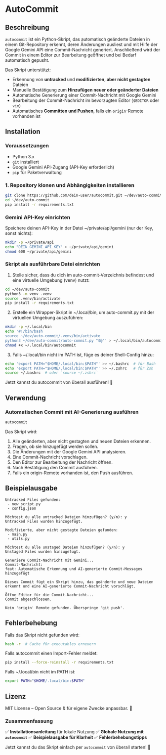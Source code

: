 # AutoCommit

## Beschreibung

`autocommit` ist ein Python-Skript, das automatisch geänderte Dateien in einem Git-Repository erkennt, deren Änderungen ausliest und mit Hilfe der Google Gemini API eine Commit-Nachricht generiert. Anschließend wird der Commit in einem Editor zur Bearbeitung geöffnet und bei Bedarf automatisch gepusht.

Das Skript unterstützt:
- Erkennung von **untracked** und **modifizierten, aber nicht gestagten** Dateien
- Manuelle Bestätigung zum **Hinzufügen neuer oder geänderter Dateien**
- Automatische Generierung einer Commit-Nachricht mit Google Gemini
- Bearbeitung der Commit-Nachricht im bevorzugten Editor (`$EDITOR` oder `vim`)
- Automatisches **Committen und Pushen**, falls ein `origin`-Remote vorhanden ist

## Installation

### Voraussetzungen

- Python 3.x
- `git` installiert
- Google Gemini API-Zugang (API-Key erforderlich)
- `pip` für Paketverwaltung

### 1. **Repository klonen und Abhängigkeiten installieren**

```bash
git clone https://github.com/dein-user/autocommit.git ~/dev/auto-commit
cd ~/dev/auto-commit
pip install -r requirements.txt
```

### Gemini API-Key einrichten

Speichere deinen API-Key in der Datei ~/private/api/gemini (nur der Key, sonst nichts):

```bash
mkdir -p ~/private/api
echo "DEIN_GEMINI_API_KEY" > ~/private/api/gemini
chmod 600 ~/private/api/gemini
```

### Skript als ausführbare Datei einrichten

1. Stelle sicher, dass du dich im auto-commit-Verzeichnis befindest und eine virtuelle Umgebung (venv) nutzt:

```bash
cd ~/dev/auto-commit
python3 -m venv .venv
source .venv/bin/activate
pip install -r requirements.txt
```

2. Erstelle ein Wrapper-Skript in ~/.local/bin, um auto-commit.py mit der virtuellen Umgebung auszuführen:

```bash
mkdir -p ~/.local/bin
echo '#!/bin/bash
source ~/dev/auto-commit/.venv/bin/activate
python3 ~/dev/auto-commit/auto-commit.py "$@"' > ~/.local/bin/autocommit
chmod +x ~/.local/bin/autocommit
```

3. Falls ~/.local/bin nicht im PATH ist, füge es deiner Shell-Config hinzu:

```bash
echo 'export PATH="$HOME/.local/bin:$PATH"' >> ~/.bashrc  # für Bash
echo 'export PATH="$HOME/.local/bin:$PATH"' >> ~/.zshrc   # für Zsh
source ~/.bashrc  # oder `source ~/.zshrc`
```

Jetzt kannst du autocommit von überall ausführen! 🚀

## Verwendung

### Automatischen Commit mit AI-Generierung ausführen

```bash
autocommit
```

Das Skript wird:

1. Alle geänderten, aber nicht gestagten und neuen Dateien erkennen.
2. Fragen, ob sie hinzugefügt werden sollen.
3. Die Änderungen mit der Google Gemini API analysieren.
4. Eine Commit-Nachricht vorschlagen.
5. Den Editor zur Bearbeitung der Nachricht öffnen.
6. Nach Bestätigung den Commit ausführen.
7. Falls ein origin-Remote vorhanden ist, den Push ausführen.

## Beispielausgabe

```
Untracked Files gefunden:
 - new_script.py
 - config.json

Möchtest du alle untracked Dateien hinzufügen? (y/n): y
Untracked Files wurden hinzugefügt.

Modifizierte, aber nicht gestagte Dateien gefunden:
 - main.py
 - utils.py

Möchtest du alle unstaged Dateien hinzufügen? (y/n): y
Unstaged Files wurden hinzugefügt.

Generiere Commit-Nachricht mit Gemini...
Commit-Nachricht:
feat: Automatische Erkennung und AI-generierte Commit-Messages hinzugefügt

Dieses Commit fügt ein Skript hinzu, das geänderte und neue Dateien erkennt und eine AI-generierte Commit-Nachricht vorschlägt.

Öffne Editor für die Commit-Nachricht...
Commit abgeschlossen.

Kein 'origin' Remote gefunden. Überspringe 'git push'.
```

## Fehlerbehebung

Falls das Skript nicht gefunden wird:

```bash
hash -r  # Cache für executables erneuern
```

Falls autocommit einen Import-Fehler meldet:

```bash
pip install --force-reinstall -r requirements.txt
```

Falls ~/.local/bin nicht im PATH ist:

```bash
export PATH="$HOME/.local/bin:$PATH"
```

## Lizenz

MIT License – Open Source & für eigene Zwecke anpassbar. 🚀

### **Zusammenfassung**

✅ **Installationsanleitung** für lokale Nutzung
✅ **Globale Nutzung mit `autocommit`**
✅ **Beispielausgabe für Klarheit**
✅ **Fehlerbehebungstipps**

Jetzt kannst du das Skript einfach per `autocommit` von überall starten! 🚀
